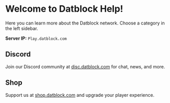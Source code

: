 # Welcome to Datblock Help!
Here you can learn more about the Datblock network. Choose a category in the left sidebar.

**Server IP:** `Play.datblock.com`

## Discord
Join our Discord community at [disc.datblock.com](https://disc.datblock.com/) for chat, news, and more.

## Shop
Support us at [shop.datblock.com](https://shop.datblock.com/) and upgrade your player experience.
